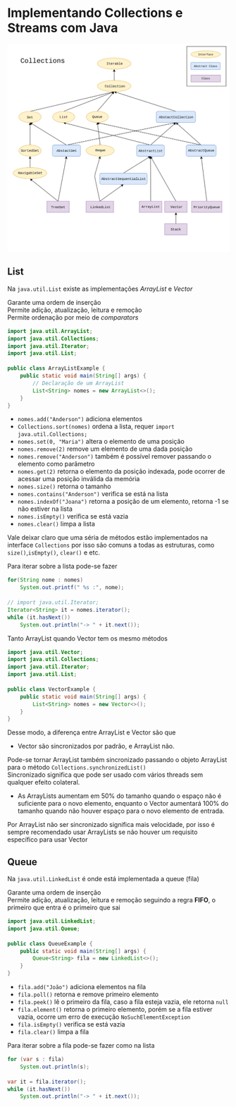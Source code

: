 # Implementando Collections e Streams com Java

![](../attachments/1200px-Java.util.Collection_hierarchy.svg.png)

## List

Na `java.util.List` existe as implementações *ArrayList* e *Vector*  

Garante uma ordem de inserção  
Permite adição, atualização, leitura e remoção  
Permite ordenação por meio de *comparators*  

```java
import java.util.ArrayList;
import java.util.Collections;
import java.util.Iterator;
import java.util.List;

public class ArrayListExample {
    public static void main(String[] args) {
        // Declaração de um ArrayList
    	List<String> nomes = new ArrayList<>();
    }
}
```

- `nomes.add("Anderson")` adiciona elementos
- `Collections.sort(nomes)` ordena a lista, requer `import java.util.Collections;`
- `nomes.set(0, "Maria")` altera o elemento de uma posição 
- `nomes.remove(2)` remove um elemento de uma dada posição
- `nomes.remove("Anderson")` também é possível remover passando o elemento como parâmetro 
- `nomes.get(2)` retorna o elemento da posição indexada, pode ocorrer de acessar uma posição inválida da memória
- `nomes.size()` retorna o tamanho
- `nomes.contains("Anderson")` verifica se está na lista
- `nomes.indexOf("Joana")` retorna a posição de um elemento, retorna -1 se não estiver na lista
- `nomes.isEmpty()` verifica se está vazia
- `nomes.clear()` limpa a lista

Vale deixar claro que uma séria de métodos estão implementados na interface `Collections` por isso são comuns a todas as estruturas, como `size()`,`isEmpty()`, `clear()` e etc.

Para iterar sobre a lista pode-se fazer

```java
for(String nome : nomes)
    System.out.printf(" %s :", nome);

// import java.util.Iterator; 
Iterator<String> it = nomes.iterator();
while (it.hasNext())
    System.out.println("-> " + it.next());
```

Tanto ArrayList quando Vector tem os mesmo métodos

```java
import java.util.Vector;
import java.util.Collections;
import java.util.Iterator;
import java.util.List;

public class VectorExample {
    public static void main(String[] args) {
        List<String> nomes = new Vector<>();		
    }
}
```

Desse modo, a diferença entre ArrayList e Vector são que

- Vector são sincronizados por padrão, e ArrayList não.

Pode-se tornar ArrayList também sincronizado passando o objeto ArrayList para o método `Collections.synchronizedList()`  
Sincronizado significa que pode ser usado com vários threads sem qualquer efeito colateral. 

- As ArrayLists aumentam em 50% do tamanho quando o espaço não é suficiente para o novo elemento, enquanto o Vector aumentará 100% do tamanho quando não houver espaço para o novo elemento de entrada.

Por ArrayList não ser sincronizado significa mais velocidade, por isso é sempre recomendado usar ArrayLists se não houver um requisito específico para usar Vector

## Queue

Na `java.util.LinkedList`  é onde está implementada a queue (fila)

Garante uma ordem de inserção  
Permite adição, atualização, leitura e remoção  seguindo a regra **FIFO**, o primeiro que entra é o primeiro que sai

```java
import java.util.LinkedList;
import java.util.Queue;

public class QueueExample {
    public static void main(String[] args) {
        Queue<String> fila = new LinkedList<>();
    }
}
```

- `fila.add("João")` adiciona elementos na fila
- `fila.poll()` retorna e remove primeiro elemento
- `fila.peek()` lê o primeiro da fila, caso a fila esteja vazia, ele retorna `null`
- `fila.element()` retorna o primeiro elemento, porém se a fila estiver vazia, ocorre um erro de execução  `NoSuchElementException`
- `fila.isEmpty()` verifica se está vazia
- `fila.clear()`  limpa a fila

Para iterar sobre a fila pode-se fazer como na lista

```java
for (var s : fila)
    System.out.println(s);

var it = fila.iterator();
while (it.hasNext())
    System.out.println("-> " + it.next());
```

